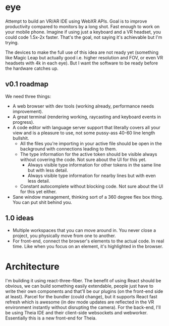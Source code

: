 # eye
Attempt to build an VR/AR IDE using WebXR APIs. Goal is to improve productivity compared to monitors by a long shot. Fast enough to work on your mobile phone. Imagine if using just a keyboard and a VR headset, you could code 1.5x-2x faster. That's the goal, not saying it's achievable but I'm trying.

The devices to make the full use of this idea are not ready yet (something like Magic Leap but actually good i.e. higher resolution and FOV, or even VR headsets with 4k in each eye). But I want the software to be ready before the hardware catches up.

## v0.1 roadmap
We need three things:
- A web browser with dev tools (working already, performance needs improvement).
- A great terminal (rendering working, raycasting and keyboard events in progress).
- A code editor with language server support that literally covers all your view and is a pleasure to use, not some pussy-ass 40-60 line length bullshit.
  - All the files you're importing in your active file should be open in the background with connections leading to them.
  - The type information for the active token should be visible always without covering the code. Not sure about the UI for this yet.
    - Always visible type information for other tokens in the same line but with less detail.
    - Always visible type information for nearby lines but with even less detail.
  - Constant autocomplete without blocking code. Not sure about the UI for this yet either.
- Sane window management, thinking sort of a 360 degree flex box thing. You can put shit behind you.
  
## 1.0 ideas
- Multiple workspaces that you can move around in. You never close a project, you physically move from one to another.
- For front-end, connect the browser's elements to the actual code. In real time. Like when you focus on an element, it's highlighted in the browser.

# Architecture
I'm building it using react-three-fiber. The benefit of using React should be obvious, we can build something easily extendable, people just have to write their own components and that'll be our plugins (on the front-end side at least).
Parcel for the bundler (could change), but it supports React fast refresh which is awesome (in dev mode updates are reflected in the VR environment instantly without disrupting the camera).
For the back-end, I'll be using Theia IDE and their client-side websockets and webworker. Essentially this is a new front-end for Theia.
